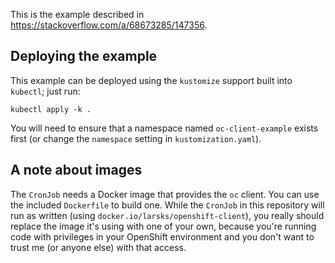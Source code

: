 This is the example described in https://stackoverflow.com/a/68673285/147356.

## Deploying the example

This example can be deployed using the `kustomize` support built into
`kubectl`; just run:

```
kubectl apply -k .
```

You will need to ensure that a namespace named `oc-client-example`
exists first (or change the `namespace` setting in
`kustomization.yaml`).

## A note about images

The `CronJob` needs a Docker image that provides the `oc` client. You
can use the included `Dockerfile` to build one. While the `CronJob` in
this repository will run as written (using
`docker.io/larsks/openshift-client`), you really should replace the
image it's using with one of your own, because you're running code
with privileges in your OpenShift environment and you don't want to
trust me (or anyone else) with that access.
